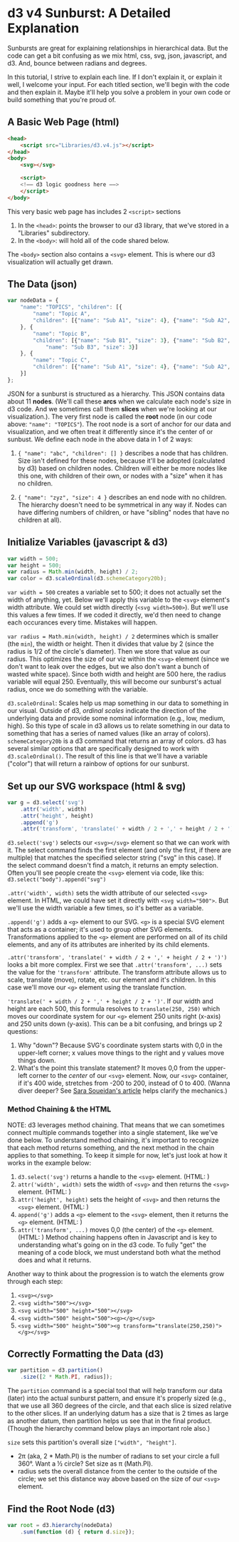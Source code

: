 # d3 v4 Sunburst: A Detailed Explanation #
Sunbursts are great for explaining relationships in hierarchical data. But the code can get a bit confusing as we mix html, css, svg, json, javascript, and d3. And, bounce between radians and degrees. 

In this tutorial, I strive to explain each line. If I don't explain it, or explain it well, I welcome your input. For each titled section, we'll begin with the code and then explain it. Maybe it'll help you solve a problem in your own code or build something that you're proud of. 

## A Basic Web Page (html) ##
``` html
<head>
    <script src="Libraries/d3.v4.js"></script>
</head>
<body>
    <svg></svg>

    <script>
    <!–– d3 logic goodness here ––> 
    </script>
</body>
```
This very basic web page has includes 2 ```<script>``` sections
1) In the ```<head>```: points the browser to our d3 library, that we've stored in a "Libraries" subdirectory.
2) In the ```<body>```: will hold all of the code shared below.

The ```<body>``` section also contains a ```<svg>``` element. This is where our d3 visualization will actually get drawn.


## The Data (json) ##
``` javascript
var nodeData = {
    "name": "TOPICS", "children": [{
        "name": "Topic A",
        "children": [{"name": "Sub A1", "size": 4}, {"name": "Sub A2", "size": 4}]
    }, {
        "name": "Topic B",
        "children": [{"name": "Sub B1", "size": 3}, {"name": "Sub B2", "size": 3}, {
            "name": "Sub B3", "size": 3}]
    }, {
        "name": "Topic C",
        "children": [{"name": "Sub A1", "size": 4}, {"name": "Sub A2", "size": 4}]
    }]
};
```
JSON for a sunburst is structured as a hierarchy. This JSON contains data about 11 **nodes**. (We'll call these **arcs** when we calculate each node's size in d3 code. And we sometimes call them **slices** when we're looking at our visualization.).  The very first node is called the **root** node (in our code above: ```"name": "TOPICS"```). The root node is a sort of anchor for our data and visualization, and we often treat it differently since it's the center of or sunbust. We define each node in the above data in 1 of 2 ways:

1) ```{ "name": "abc", "children": [] }``` describes a node that has children. Size isn't defined for these nodes, because it'll be adopted (calculated by d3) based on children nodes. Children will either be more nodes like this one, with children of their own, or nodes with a "size" when it has no children.

2) ```{ "name": "zyz", "size": 4 }``` describes an end node with no children. The hierarchy doesn't need to be symmetrical in any way if.  Nodes can have differing numbers of children, or have "sibling" nodes that have no children at all).

  
## Initialize Variables (javascript & d3) ## 
``` javascript
var width = 500;
var height = 500;
var radius = Math.min(width, height) / 2;
var color = d3.scaleOrdinal(d3.schemeCategory20b);
```

```var width = 500``` creates a variable set to 500; it does not actually set the width of anything, yet. Below we'll apply this variable to the ```<svg>``` element's width attribute. We could set width directly (```<svg width=500>```). But we'll use this values a few times. If we coded it directly, we'd then need to change each occurances every time. Mistakes will happen.

```var radius = Math.min(width, height) / 2``` determines which is smaller (the ```min```), the width or height. Then it divides that value by 2 (since the radius is 1/2 of the circle's diameter). Then we store that value as our radius. This optimizes the size of our viz within the ```<svg>``` element (since we don't want to leak over the edges, but we also don't want a bunch of wasted white space). Since both width and height are 500 here, the radius variable will equal 250. Eventually, this will become our sunburst's actual radius, once we do something with the variable.

```d3.scaleOrdinal```: Scales help us map something in our data to something in our visual. Outside of d3, *ordinal scales* indicate the direction of the underlying data and provide some nominal information (e.g., low, medium, high).  So this type of scale in d3 allows us to relate something in our data to something that has a series of named values (like an array of colors). ```schemeCategory20b``` is a d3 command that returns an array of colors. d3 has several similar options that are specifically designed to work with ```d3.scaleOrdinal()```.  The result of this line is that we'll have a variable ("color") that will return a rainbow of options for our sunburst.

## Set up our SVG workspace (html & svg) ##
``` javascript
var g = d3.select('svg')
    .attr('width', width)
    .attr('height', height)
    .append('g')
    .attr('transform', 'translate(' + width / 2 + ',' + height / 2 + ')');
```

```d3.select('svg')``` selects our ```<svg></svg>``` element so that we can work with it. The select command finds the first element (and only the first, if there are multiple) that matches the specified selector string ("svg" in this case). If the select command doesn't find a match, it returns an empty selection. Often you'll see people create the ```<svg>``` element via code, like this: ```d3.select("body").append("svg")```

```.attr('width', width)``` sets the width attribute of our selected ```<svg>``` element. In HTML, we could have set it directly with ```<svg width="500">```. But we'll use the width variable a few times, so it's better as a variable.

```.append('g')``` adds a ```<g>``` element to our SVG. ```<g>``` is a special SVG element that acts as a container; it's used to group other SVG elements. Transformations applied to the ```<g>``` element are performed on all of its child elements, and any of its attributes are inherited by its child elements.


```.attr('transform', 'translate(' + width / 2 + ',' + height / 2 + ')')``` looks a bit more complex. First we see that ```.attr('transform', ...)``` sets the value for the ```'transform'``` attribute. The transform attribute allows us to scale, translate (move), rotate, etc. our <g> element and it's children. In this case we'll move our ```<g>``` element using the translate function.

```'translate(' + width / 2 + ',' + height / 2 + ')'```. If our width and height are each 500, this formula resolves to ```translate(250, 250)``` which moves our coordinate system for our ```<g>``` element 250 units right (x-axis) and 250 units down (y-axis). This can be a bit confusing, and brings up 2 questions: 
1) Why "down"? Because SVG's coordinate system starts with 0,0 in the upper-left corner; x values move things to the right and y values move things down. 
2) What's the point this translate statement? It moves 0,0 from the upper-left corner to the *center* of our ```<svg>``` element. Now, our ```<svg>``` container, if it's 400 wide, stretches from -200 to 200, instead of 0 to 400. (Wanna diver deeper? See [Sara Soueidan's article](https://sarasoueidan.com/blog/svg-transformations/) helps clarify the mechanics.)

### Method Chaining & the HTML ###
NOTE: d3 leverages method chaining. That means that we can sometimes connect multiple commands together into a
single statement, like we've done below. To understand method chaining, it's important to recognize that each
method returns something, and the next method in the chain applies to that something. To keep it simple for now,
let's just look at how it works in the example below:
1) ```d3.select('svg')``` returns a handle to the ```<svg>``` element. (HTML: )
2) ```attr('width', width)``` sets the width of ```<svg>``` and then returns the ```<svg>``` element. (HTML: )
3) ```attr('height', height)``` sets the height of ```<svg>``` and then returns the ```<svg>``` element. (HTML: )
4) ```append('g')``` adds a ```<g>``` element to the ```<svg>``` element, then it returns the ```<g>``` element. (HTML: )
5) ```attr('transform', ...)``` moves 0,0 (the center) of the ```<g>``` element. (HTML: )
Method chaining happens often in Javascript and is key to understanding what's going on in the d3 code. To fully "get" the meaning of a code block, we must understand both what the method does and what it returns.

Another way to think about the progression is to watch the elements grow through each step:
1) ```<svg></svg>```
2) ```<svg width="500"></svg>```
3) ```<svg width="500" height="500"></svg>```
4) ```<svg width="500" height="500"><g></g></svg>```
5) ```<svg width="500" height="500"><g transform="translate(250,250)"></g></svg>```

## Correctly Formatting the Data (d3) ##
``` javascript
var partition = d3.partition()
    .size([2 * Math.PI, radius]);
```
The ```partition``` command is a special tool that will help transform our data (later) into the actual sunburst pattern, and ensure it's properly sized (e.g., that we use all 360 degrees of the circle, and that each slice is sized relative to the other slices.  If an underlying datum has a size that is 2 times as large as another datum, then partition helps us see that in the final product. (Though the hierarchy command below plays an important role also.)

```size``` sets this partition's overall size ```["width", "height"]```.
* 2π (aka, 2 * Math.PI) is the number of radians to set your circle a full 360°. Want a ½ circle? Set size as π (Math.PI).
* radius sets the overall distance from the center to the outside of the circle; we set this distance way above
based on the size of our ```<svg>``` element.

## Find the Root Node (d3) ##
``` javascript
var root = d3.hierarchy(nodeData)
    .sum(function (d) { return d.size});
```



